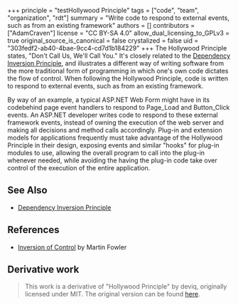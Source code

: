 +++
principle = "testHollywood Principle"
tags = ["code", "team", "organization", "rdt"]
summary = "Write code to respond to external events, such as from an existing framework"
authors = []
contributors = ["AdamCraven"]
license = "CC BY-SA 4.0"
allow_dual_licensing_to_GPLv3 = true
original_source_is_canonical = false
crystalized = false
uid = "303fedf2-ab40-4bae-9cc4-cd7d1b184229"
+++
The Hollywood Principle states, "Don't Call Us, We'll Call You." It's closely related to the [Dependency Inversion Principle](/p/dependency-inversion-principle), and illustrates a different way of writing software from the more traditional form of programming in which one's own code dictates the flow of control.  When following the Hollywood Principle, code is written to respond to external events, such as from an existing framework.

By way of an example, a typical ASP.NET Web Form might have in its codebehind page event handlers to respond to Page_Load and Button_Click events.  An ASP.NET developer writes code to respond to these external framework events, instead of owning the execution of the web server and making all decisions and method calls accordingly.  Plug-in and extension models for applications frequently must take advantage of the Hollywood Principle in their design, exposing events and similar "hooks" for plug-in modules to use, allowing the overall program to call into the plug-in whenever needed, while avoiding the having the plug-in code take over control of the execution of the entire application.

## See Also

* [Dependency Inversion Principle](/p/dependency-inversion-principle)

## References

* [Inversion of Control](http://martinfowler.com/bliki/InversionOfControl.html) by Martin Fowler

## Derivative work

> This work is a derivative of "Hollywood Principle" by deviq, originally licensed under MIT. The original version can be found [here](https://deviq.com/principles/hollywood-principle).